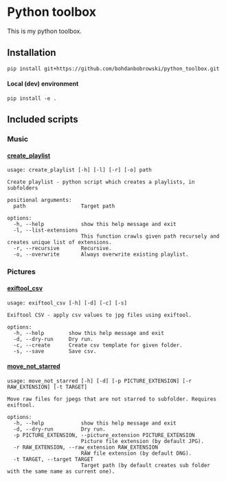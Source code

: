 # Python toolbox
This is my python toolbox.

## Installation

    pip install git+https://github.com/bohdanbobrowski/python_toolbox.git

#### Local (dev) environment

    pip install -e .

## Included scripts

### Music

#### [create_playlist](music/create_playlist.py)
    usage: create_playlist [-h] [-l] [-r] [-o] path

    Create playlist - python script which creates a playlists, in subfolders

    positional arguments:
      path                  Target path
    
    options:
      -h, --help            show this help message and exit
      -l, --list-extensions
                            This function crawls given path recursely and creates unique list of extensions.
      -r, --recursive       Recursive.
      -o, --overwrite       Always overwrite existing playlist.

### Pictures

#### [exiftool_csv](pictures/exiftool_csv.py)
    usage: exiftool_csv [-h] [-d] [-c] [-s]

    Exiftool CSV - apply csv values to jpg files using exiftool.
    
    options:
      -h, --help        show this help message and exit
      -d, --dry-run     Dry run.
      -c, --create      Create csv template for given folder.
      -s, --save        Save csv.

#### [move_not_starred](pictures/move_not_starred.py)
    usage: move_not_starred [-h] [-d] [-p PICTURE_EXTENSION] [-r RAW_EXTENSION] [-t TARGET]
    
    Move raw files for jpegs that are not starred to subfolder. Requires exiftool.
    
    options:
      -h, --help            show this help message and exit
      -d, --dry-run         Dry run.
      -p PICTURE_EXTENSION, --picture_extension PICTURE_EXTENSION
                            Picture file extension (by default JPG).
      -r RAW_EXTENSION, --raw_extension RAW_EXTENSION
                            RAW file extension (by default DNG).
      -t TARGET, --target TARGET
                            Target path (by default creates sub folder with the same name as current one).

